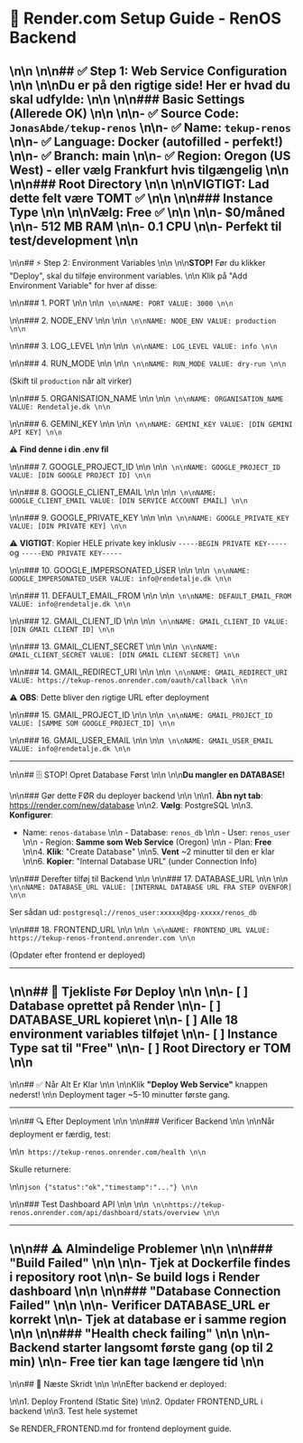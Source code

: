 # 🚀 Render.com Setup Guide - RenOS Backend\n\n\n\n## ✅ Step 1: Web Service Configuration\n\n\n\nDu er på den rigtige side! Her er hvad du skal udfylde:\n\n\n\n### Basic Settings (Allerede OK)\n\n\n\n- ✅ **Source Code**: `JonasAbde/tekup-renos`\n\n- ✅ **Name**: `tekup-renos`\n\n- ✅ **Language**: Docker (autofilled - perfekt!)\n\n- ✅ **Branch**: main\n\n- ✅ **Region**: Oregon (US West) - eller vælg Frankfurt hvis tilgængelig\n\n\n\n### Root Directory\n\n\n\n**VIGTIGT**: Lad dette felt være **TOMT** ✅\n\n\n\n### Instance Type\n\n\n\n**Vælg: Free** ✅\n\n\n\n- $0/måned\n\n- 512 MB RAM\n\n- 0.1 CPU\n\n- Perfekt til test/development\n\n
---
\n\n## ⚡ Step 2: Environment Variables\n\n\n\n**STOP!** Før du klikker "Deploy", skal du tilføje environment variables.\n\n
Klik på "Add Environment Variable" for hver af disse:
\n\n### 1. PORT\n\n\n\n```\n\nNAME: PORT
VALUE: 3000\n\n```
\n\n### 2. NODE_ENV\n\n\n\n```\n\nNAME: NODE_ENV
VALUE: production\n\n```
\n\n### 3. LOG_LEVEL\n\n\n\n```\n\nNAME: LOG_LEVEL
VALUE: info\n\n```
\n\n### 4. RUN_MODE\n\n\n\n```\n\nNAME: RUN_MODE
VALUE: dry-run\n\n```

(Skift til `production` når alt virker)
\n\n### 5. ORGANISATION_NAME\n\n\n\n```\n\nNAME: ORGANISATION_NAME
VALUE: Rendetalje.dk\n\n```
\n\n### 6. GEMINI_KEY\n\n\n\n```\n\nNAME: GEMINI_KEY
VALUE: [DIN GEMINI API KEY]\n\n```

⚠️ **Find denne i din .env fil**
\n\n### 7. GOOGLE_PROJECT_ID\n\n\n\n```\n\nNAME: GOOGLE_PROJECT_ID
VALUE: [DIN GOOGLE PROJECT ID]\n\n```
\n\n### 8. GOOGLE_CLIENT_EMAIL\n\n\n\n```\n\nNAME: GOOGLE_CLIENT_EMAIL
VALUE: [DIN SERVICE ACCOUNT EMAIL]\n\n```
\n\n### 9. GOOGLE_PRIVATE_KEY\n\n\n\n```\n\nNAME: GOOGLE_PRIVATE_KEY
VALUE: [DIN PRIVATE KEY]\n\n```

⚠️ **VIGTIGT**: Kopier HELE private key inklusiv `-----BEGIN PRIVATE KEY-----` og `-----END PRIVATE KEY-----`
\n\n### 10. GOOGLE_IMPERSONATED_USER\n\n\n\n```\n\nNAME: GOOGLE_IMPERSONATED_USER
VALUE: info@rendetalje.dk\n\n```
\n\n### 11. DEFAULT_EMAIL_FROM\n\n\n\n```\n\nNAME: DEFAULT_EMAIL_FROM
VALUE: info@rendetalje.dk\n\n```
\n\n### 12. GMAIL_CLIENT_ID\n\n\n\n```\n\nNAME: GMAIL_CLIENT_ID
VALUE: [DIN GMAIL CLIENT ID]\n\n```
\n\n### 13. GMAIL_CLIENT_SECRET\n\n\n\n```\n\nNAME: GMAIL_CLIENT_SECRET
VALUE: [DIN GMAIL CLIENT SECRET]\n\n```
\n\n### 14. GMAIL_REDIRECT_URI\n\n\n\n```\n\nNAME: GMAIL_REDIRECT_URI
VALUE: https://tekup-renos.onrender.com/oauth/callback\n\n```

⚠️ **OBS**: Dette bliver den rigtige URL efter deployment
\n\n### 15. GMAIL_PROJECT_ID\n\n\n\n```\n\nNAME: GMAIL_PROJECT_ID
VALUE: [SAMME SOM GOOGLE_PROJECT_ID]\n\n```
\n\n### 16. GMAIL_USER_EMAIL\n\n\n\n```\n\nNAME: GMAIL_USER_EMAIL
VALUE: info@rendetalje.dk\n\n```

---
\n\n## 🗄️ STOP! Opret Database Først\n\n\n\n**Du mangler en DATABASE!**
\n\n### Gør dette FØR du deployer backend\n\n\n\n1. **Åbn nyt tab**: <https://render.com/new/database>\n\n2. **Vælg**: PostgreSQL\n\n3. **Konfigurer**:
   - Name: `renos-database`\n\n   - Database: `renos_db`\n\n   - User: `renos_user`\n\n   - Region: **Samme som Web Service** (Oregon)\n\n   - Plan: **Free**\n\n4. **Klik**: "Create Database"\n\n5. **Vent** ~2 minutter til den er klar\n\n6. **Kopier**: "Internal Database URL" (under Connection Info)
\n\n### Derefter tilføj til Backend\n\n\n\n### 17. DATABASE_URL\n\n\n\n```\n\nNAME: DATABASE_URL
VALUE: [INTERNAL DATABASE URL FRA STEP OVENFOR]\n\n```

Ser sådan ud: `postgresql://renos_user:xxxxx@dpg-xxxxx/renos_db`
\n\n### 18. FRONTEND_URL\n\n\n\n```\n\nNAME: FRONTEND_URL
VALUE: https://tekup-renos-frontend.onrender.com\n\n```

(Opdater efter frontend er deployed)

---
\n\n## 🎯 Tjekliste Før Deploy\n\n\n\n- [ ] Database oprettet på Render\n\n- [ ] DATABASE_URL kopieret\n\n- [ ] Alle 18 environment variables tilføjet\n\n- [ ] Instance Type sat til "Free"\n\n- [ ] Root Directory er TOM\n\n
---
\n\n## ✅ Når Alt Er Klar\n\n\n\nKlik **"Deploy Web Service"** knappen nederst!\n\n
Deployment tager ~5-10 minutter første gang.

---
\n\n## 🔍 Efter Deployment\n\n\n\n### Verificer Backend\n\n\n\nNår deployment er færdig, test:
\n\n```
https://tekup-renos.onrender.com/health\n\n```

Skulle returnere:
\n\n```json
{"status":"ok","timestamp":"..."}\n\n```
\n\n### Test Dashboard API\n\n\n\n```\n\nhttps://tekup-renos.onrender.com/api/dashboard/stats/overview\n\n```

---
\n\n## ⚠️ Almindelige Problemer\n\n\n\n### "Build Failed"\n\n\n\n- Tjek at Dockerfile findes i repository root\n\n- Se build logs i Render dashboard\n\n\n\n### "Database Connection Failed"\n\n\n\n- Verificer DATABASE_URL er korrekt\n\n- Tjek at database er i samme region\n\n\n\n### "Health check failing"\n\n\n\n- Backend starter langsomt første gang (op til 2 min)\n\n- Free tier kan tage længere tid\n\n
---
\n\n## 📝 Næste Skridt\n\n\n\nEfter backend er deployed:
\n\n1. Deploy Frontend (Static Site)\n\n2. Opdater FRONTEND_URL i backend\n\n3. Test hele systemet

Se RENDER_FRONTEND.md for frontend deployment guide.

